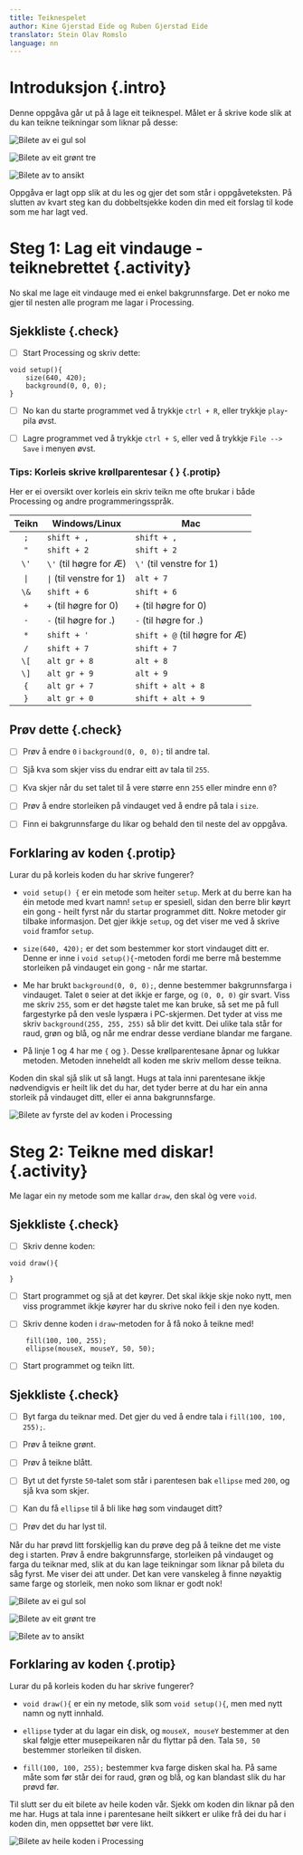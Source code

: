 ```yaml
---
title: Teiknespelet
author: Kine Gjerstad Eide og Ruben Gjerstad Eide
translator: Stein Olav Romslo
language: nn
---
```



# Introduksjon {.intro}

Denne oppgåva går ut på å lage eit teiknespel. Målet er å skrive kode slik at du
kan teikne teikningar som liknar på desse:

![Bilete av ei gul sol](Gulsol.png)

![Bilete av eit grønt tre](gronttre.png)

![Bilete av to ansikt](tofjes.png)

Oppgåva er lagt opp slik at du les og gjer det som står i oppgåveteksten. På
slutten av kvart steg kan du dobbeltsjekke koden din med eit forslag til kode
som me har lagt ved.


# Steg 1: Lag eit vindauge - teiknebrettet {.activity}

No skal me lage eit vindauge med ei enkel bakgrunnsfarge. Det er noko me gjer
til nesten alle program me lagar i Processing.

## Sjekkliste {.check}

- [ ] Start Processing og skriv dette:

```processing
void setup(){
    size(640, 420);
    background(0, 0, 0);
}
```

- [ ] No kan du starte programmet ved å trykkje `ctrl + R`, eller trykkje
  `play`-pila øvst.

- [ ] Lagre programmet ved å trykkje `ctrl + S`, eller ved å trykkje `File -->
  Save` i menyen øvst.

### Tips: Korleis skrive krøllparentesar { } {.protip}

Her er ei oversikt over korleis ein skriv teikn me ofte brukar i både Processing
og andre programmeringsspråk.

| Teikn | Windows/Linux            | Mac                           |
|:-----:| ------------------------ | ----------------------------- |
|  `;`  | `shift + ,`              | `shift + ,`                   |
|  `"`  | `shift + 2`              | `shift + 2`                   |
|  `\'` | `\'` (til høgre for Æ)   | `\'` (til venstre for 1)      |
|  `\|` | `\|` (til venstre for 1) | `alt + 7`                     |
|  `\&` | `shift + 6`              | `shift + 6`                   |
|  `+`  | `+` (til høgre for 0)    | `+` (til høgre for 0)         |
|  `-`  | `-` (til høgre for .)    | `-` (til høgre for .)         |
|  `*`  | `shift + '`              | `shift + @` (til høgre for Æ) |
|  `/`  | `shift + 7`              | `shift + 7`                   |
|  `\[` | `alt gr + 8`             | `alt + 8`                     |
|  `\]` | `alt gr + 9`             | `alt + 9`                     |
|  `{`  | `alt gr + 7`             | `shift + alt + 8`             |
|  `}`  | `alt gr + 0`             | `shift + alt + 9`             |

## Prøv dette {.check}

- [ ] Prøv å endre `0` i `background(0, 0, 0);` til andre tal.

- [ ] Sjå kva som skjer viss du endrar eitt av tala til `255`.

- [ ] Kva skjer når du set talet til å vere større enn `255` eller mindre enn
  `0`?

- [ ] Prøv å endre storleiken på vindauget ved å endre på tala i `size`.

- [ ] Finn ei bakgrunnsfarge du likar og behald den til neste del av oppgåva.

## Forklaring av koden {.protip}

Lurar du på korleis koden du har skrive fungerer?

- `void setup() {` er ein metode som heiter `setup`. Merk at du berre kan ha éin
  metode med kvart namn! `setup` er spesiell, sidan den berre blir køyrt ein
  gong - heilt fyrst når du startar programmet ditt. Nokre metoder gir tilbake
  informasjon. Det gjer ikkje `setup`, og det viser me ved å skrive `void`
  framfor `setup`.

- `size(640, 420);` er det som bestemmer kor stort vindauget ditt er. Denne er
  inne i `void setup(){`-metoden fordi me berre må bestemme storleiken på
  vindauget ein gong - når me startar.

- Me har brukt `background(0, 0, 0);`, denne bestemmer bakgrunnsfarga i
  vindauget. Talet `0` seier at det ikkje er farge, og `(0, 0, 0)` gir svart.
  Viss me skriv `255`, som er det høgste talet me kan bruke, så set me på full
  fargestyrke på den vesle lyspæra i PC-skjermen. Det tyder at viss me skriv
  `background(255, 255, 255)` så blir det kvitt. Dei ulike tala står for raud,
  grøn og blå, og når me endrar desse verdiane blandar me fargane.

- På linje 1 og 4 har me `{` og `}`. Desse krøllparentesane åpnar og lukkar
  metoden. Metoden inneheldt all koden me skriv mellom desse teikna.

Koden din skal sjå slik ut så langt. Hugs at tala inni parentesane ikkje
nødvendigvis er heilt lik det du har, det tyder berre at du har ein anna
storleik på vindauget ditt, eller ei anna bakgrunnsfarge.

![Bilete av fyrste del av koden i Processing](steg1.png)


# Steg 2: Teikne med diskar! {.activity}

Me lagar ein ny metode som me kallar `draw`, den skal òg vere `void`.

## Sjekkliste {.check}

- [ ] Skriv denne koden:

```processing
void draw(){

}
```

- [ ] Start programmet og sjå at det køyrer. Det skal ikkje skje noko nytt, men
  viss programmet ikkje køyrer har du skrive noko feil i den nye koden.

- [ ] Skriv denne koden i `draw`-metoden for å få noko å teikne med!

```processing
    fill(100, 100, 255);
    ellipse(mouseX, mouseY, 50, 50);
```

- [ ] Start programmet og teikn litt.

## Sjekkliste {.check}

- [ ] Byt farga du teiknar med. Det gjer du ved å endre tala i `fill(100, 100,
  255);`.

- [ ] Prøv å teikne grønt.

- [ ] Prøv å teikne blått.

- [ ] Byt ut det fyrste `50`-talet som står i parentesen bak `ellipse` med
  `200`, og sjå kva som skjer.

- [ ] Kan du få `ellipse` til å bli like høg som vindauget ditt?

- [ ] Prøv det du har lyst til.

Når du har prøvd litt forskjellig kan du prøve deg på å teikne det me viste deg
i starten. Prøv å endre bakgrunnsfarge, storleiken på vindauget og farga du
teiknar med, slik at du kan lage teikningar som liknar på bileta du såg fyrst.
Me viser dei att under. Det kan vere vanskeleg å finne nøyaktig same farge og
storleik, men noko som liknar er godt nok!

![Bilete av ei gul sol](Gulsol.png)

![Bilete av eit grønt tre](gronttre.png)

![Bilete av to ansikt](tofjes.png)

## Forklaring av koden {.protip}

Lurar du på korleis koden du har skrive fungerer?

- `void draw(){` er ein ny metode, slik som `void setup(){`, men med nytt namn
  og nytt innhald.

- `ellipse` tyder at du lagar ein disk, og `mouseX, mouseY` bestemmer at den
  skal følgje etter musepeikaren når du flyttar på den. Tala `50, 50` bestemmer
  storleiken til disken.

- `fill(100, 100, 255);` bestemmer kva farge disken skal ha. På same måte som
  før står dei for raud, grøn og blå, og kan blandast slik du har prøvd før.

Til slutt ser du eit bilete av heile koden vår. Sjekk om koden din liknar på den
me har. Hugs at tala inne i parentesane heilt sikkert er ulike frå dei du har i
koden din, men oppsettet bør vere likt.

![Bilete av heile koden i Processing](helekoden.png)
